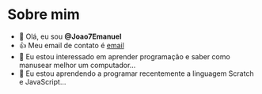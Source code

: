 # Sobre mim
-  👋 Olá, eu sou **@Joao7Emanuel**
- :+1: Meu email de contato é [email](joao.torelli@escola.pr.gov.br)
- 👀 Eu estou interessado em aprender programação e saber como manusear melhor um computador...
- 🌱 Eu estou aprendendo a programar recentemente a linguagem Scratch e JavaScript...
